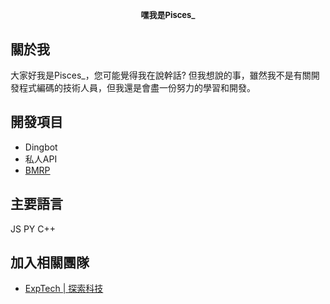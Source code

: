 <font size=2><p align="center">嘿我是Pisces_</p></font>
======
## 關於我
大家好我是Pisces_，您可能覺得我在說幹話?
但我想說的事，雖然我不是有關開發程式編碼的技術人員，但我還是會盡一份努力的學習和開發。
## 開發項目
* Dingbot
* 私人API
* [BMRP](https://github.com/ExpTechTW)
## 主要語言
JS PY C++
## 加入相關團隊
* [ExpTech | 探索科技](https://github.com/ExpTechTW)
